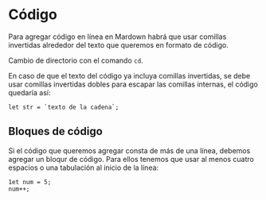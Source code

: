 # Código

Para agregar código en línea en Mardown habrá que usar comillas invertidas alrededor del texto que queremos en formato de código.

Cambio de directorio con el comando `cd`.

En caso de que el texto del código ya incluya comillas invertidas, se debe usar comillas invertidas dobles para escapar las comillas internas, el código quedaría así:

``let str = `texto de la cadena`;``

## Bloques de código

Si el código que queremos agregar consta de más de una línea, debemos agregar un bloqur de código. Para ellos tenemos que usar al menos cuatro espacios o una tabulación al inicio de la línea:

    1et num = 5;
    num++;
